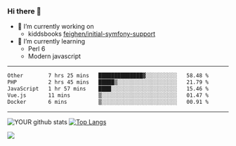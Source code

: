### Hi there 👋

- 🔭 I’m currently working on
  - kiddsbooks [feighen/initial-symfony-support](https://github.com/noondaysun/kiddsbooks.com/tree/feighen/initial-symfony-support)
- 🌱 I’m currently learning
  - Perl 6
  - Modern javascript

---
<!--START_SECTION:waka-->

```txt
Other        7 hrs 25 mins   ██████████████▓░░░░░░░░░░   58.48 %
PHP          2 hrs 45 mins   █████▒░░░░░░░░░░░░░░░░░░░   21.79 %
JavaScript   1 hr 57 mins    ████░░░░░░░░░░░░░░░░░░░░░   15.46 %
Vue.js       11 mins         ▒░░░░░░░░░░░░░░░░░░░░░░░░   01.47 %
Docker       6 mins          ▒░░░░░░░░░░░░░░░░░░░░░░░░   00.91 %
```

<!--END_SECTION:waka-->
---
![YOUR github stats](https://github-readme-stats.vercel.app/api?username=noondaysun&show_icons=true&theme=onedark) [![Top Langs](https://github-readme-stats.vercel.app/api/top-langs/?username=noondaysun&layout=compact&theme=onedark)](https://github.com/anuraghazra/github-readme-stats)

[<img src="https://img.shields.io/badge/linkedin-%230077B5.svg?&style=for-the-badge&logo=linkedin&logoColor=white" />](https://www.linkedin.com/in/feighen-oosterbroek-9630a514a/)

<!--
**noondaysun/noondaysun** is a ✨ _special_ ✨ repository because its `README.md` (this file) appears on your GitHub profile.

Here are some ideas to get you started:

- 🔭 I’m currently working on ...
- 🌱 I’m currently learning ...
- 👯 I’m looking to collaborate on ...
- 🤔 I’m looking for help with ...
- 💬 Ask me about ...
- 📫 How to reach me: ...
- 😄 Pronouns: ...
- ⚡ Fun fact: ...
-->
